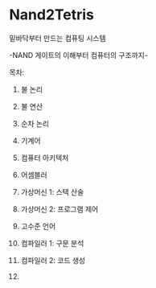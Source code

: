 # Nand2Tetris

밑바닥부터 만드는 컴퓨팅 시스템

-NAND 게이트의 이해부터 컴퓨터의 구조까지-

목차:

1. 불 논리

2. 불 연산

3. 순차 논리

4. 기계어

5. 컴퓨터 아키텍처

6. 어셈블러

7. 가상머신 1: 스택 산술

8. 가상머신 2: 프로그램 제어

9. 고수준 언어

10. 컴파일러 1: 구문 분석

11. 컴파일러 2: 코드 생성

12. 
